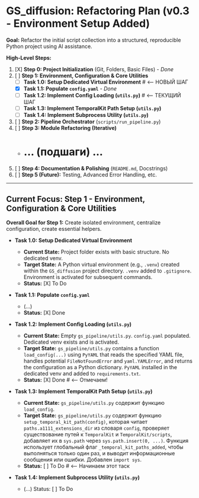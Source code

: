 # GS_diffusion: Refactoring Plan (v0.3 - Environment Setup Added)

**Goal:** Refactor the initial script collection into a structured, reproducible Python project using AI assistance.

**High-Level Steps:**

1.  [X] **Step 0: Project Initialization** (Git, Folders, Basic Files) - *Done*
2.  [ ] **Step 1: Environment, Configuration & Core Utilities**
    * [ ] **Task 1.0: Setup Dedicated Virtual Environment** # <-- НОВЫЙ ШАГ
    * [X] **Task 1.1: Populate `config.yaml`** - *Done*
    * [ ] **Task 1.2: Implement Config Loading (`utils.py`)** # <-- ТЕКУЩИЙ ШАГ
    * [ ] **Task 1.3: Implement TemporalKit Path Setup (`utils.py`)**
    * [ ] **Task 1.4: Implement Subprocess Utility (`utils.py`)**
3.  [ ] **Step 2: Pipeline Orchestrator** (`scripts/run_pipeline.py`)
4.  [ ] **Step 3: Module Refactoring (Iterative)**
    * # ... (подшаги) ...
5.  [ ] **Step 4: Documentation & Polishing** (`README.md`, Docstrings)
6.  [ ] **Step 5 (Future):** Testing, Advanced Error Handling, etc.

---

## Current Focus: Step 1 - Environment, Configuration & Core Utilities

**Overall Goal for Step 1:** Create isolated environment, centralize configuration, create essential helpers.

* **Task 1.0: Setup Dedicated Virtual Environment**
    * **Current State:** Project folder exists with basic structure. No dedicated venv.
    * **Target State:** A Python virtual environment (e.g., `.venv`) created within the `GS_diffusion` project directory. `.venv` added to `.gitignore`. Environment is activated for subsequent commands.
    * **Status:** [X] To Do

* **Task 1.1: Populate `config.yaml`**
    * (...)
    * **Status:** [X] Done

* **Task 1.2: Implement Config Loading (`utils.py`)**
    * **Current State:** Empty `gs_pipeline/utils.py`. `config.yaml` populated. Dedicated venv exists and is activated.
    * **Target State:** `gs_pipeline/utils.py` contains a function `load_config(...)` using `PyYAML` that reads the specified YAML file, handles potential `FileNotFoundError` and `yaml.YAMLError`, and returns the configuration as a Python dictionary. `PyYAML` installed in the dedicated venv and added to `requirements.txt`.
    * **Status:** [X] Done # <-- Отмечаем!

* **Task 1.3: Implement TemporalKit Path Setup (`utils.py`)**
    * **Current State:** `gs_pipeline/utils.py` содержит функцию `load_config`.
    * **Target State:** `gs_pipeline/utils.py` содержит функцию `setup_temporal_kit_path(config)`, которая читает `paths.a1111_extensions_dir` из словаря `config`, проверяет существование путей к `TemporalKit` и `TemporalKit/scripts`, добавляет их в `sys.path` через `sys.path.insert(0, ...)`. Функция использует глобальный флаг `_temporal_kit_paths_added`, чтобы выполняться только один раз, и выводит информационные сообщения или ошибки. Добавлен `import sys`.
    * **Status:** [ ] To Do # <-- Начинаем этот таск

* **Task 1.4: Implement Subprocess Utility (`utils.py`)**
    * (...) Status: [ ] To Do